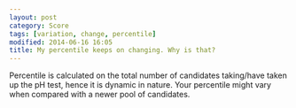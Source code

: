 ```yaml
---
layout: post
category: Score
tags: [variation, change, percentile]
modified: 2014-06-16 16:05
title: My percentile keeps on changing. Why is that?
---
```




Percentile is calculated on the total number of candidates taking/have taken up the pH test, hence it is dynamic in nature. Your percentile might vary when compared with a newer pool of candidates.

